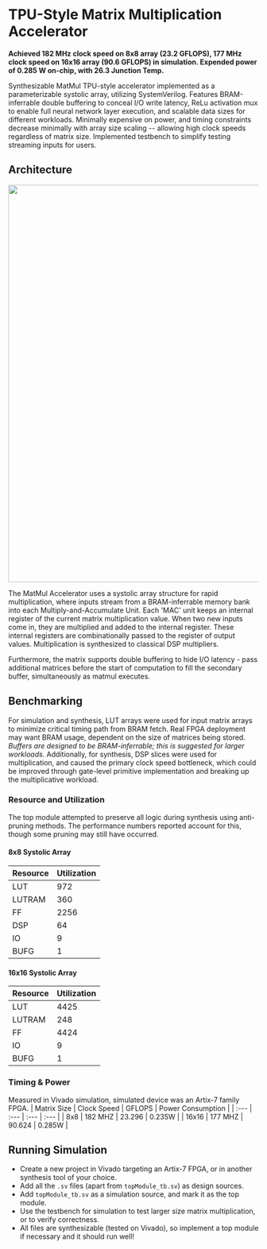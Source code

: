 # TPU-Style Matrix Multiplication Accelerator

**Achieved 182 MHz clock speed on 8x8 array (23.2 GFLOPS), 177 MHz clock speed on 16x16 array (90.6 GFLOPS) in simulation. Expended power of 0.285 W on-chip, with 26.3 Junction Temp.**

Synthesizable MatMul TPU-style accelerator implemented as a parameterizable systolic array, utilizing SystemVerilog. Features BRAM-inferrable double buffering to conceal I/O write latency, ReLu activation mux to enable full neural network layer execution, and scalable data sizes for different workloads. Minimally expensive on power, and timing constraints decrease minimally with array size scaling -- allowing high clock speeds regardless of matrix size. Implemented testbench to simplify testing streaming inputs for users.

## Architecture
<img src="https://github.com/user-attachments/assets/130be6fb-6c3b-4694-abdc-2de35c2f5459" height="800">


The MatMul Accelerator uses a systolic array structure for rapid multiplication, where inputs stream from a BRAM-inferrable memory bank into each Multiply-and-Accumulate Unit. Each 'MAC' unit keeps an internal register of the current matrix multiplication value. When two new inputs come in, they are multiplied and added to the internal register. These internal registers are combinationally passed to the register of output values. Multiplication is synthesized to classical DSP multipliers.

Furthermore, the matrix supports double buffering to hide I/O latency - pass additional matrices before the start of computation to fill the secondary buffer, simultaneously as matmul executes.

## Benchmarking

For simulation and synthesis, LUT arrays were used for input matrix arrays to minimize critical timing path from BRAM fetch. Real FPGA deployment may want BRAM usage, dependent on the size of matrices being stored. _Buffers are designed to be BRAM-inferrable; this is suggested for larger workloads._ Additionally, for synthesis, DSP slices were used for multiplication, and caused the primary clock speed bottleneck, which could be improved through gate-level primitive implementation and breaking up the multiplicative workload.

### Resource and Utilization
The top module attempted to preserve all logic during synthesis using anti-pruning methods. The performance numbers reported account for this, though some pruning may still have occurred.

#### 8x8 Systolic Array
| Resource | Utilization |
| :--- | :--- |
| LUT | 972 |
| LUTRAM | 360 |
| FF | 2256 |
| DSP | 64 |
| IO | 9 |
| BUFG | 1 |

#### 16x16 Systolic Array
| Resource | Utilization |
| :--- | :--- |
| LUT | 4425 |
| LUTRAM | 248 |
| FF | 4424 |
| IO | 9 |
| BUFG | 1 |

### Timing & Power
Measured in Vivado simulation, simulated device was an Artix-7 family FPGA.
| Matrix Size | Clock Speed | GFLOPS | Power Consumption |
| :--- | :--- | :--- | :--- |
| 8x8 | 182 MHZ | 23.296 | 0.235W |
| 16x16 | 177 MHZ | 90.624 | 0.285W |

## Running Simulation
- Create a new project in Vivado targeting an Artix-7 FPGA, or in another synthesis tool of your choice.
- Add all the `.sv` files (apart from `topModule_tb.sv`) as design sources.
- Add `topModule_tb.sv` as a simulation source, and mark it as the top module.
- Use the testbench for simulation to test larger size matrix multiplication, or to verify correctness.
- All files are synthesizable (tested on Vivado), so implement a top module if necessary and it should run well!
